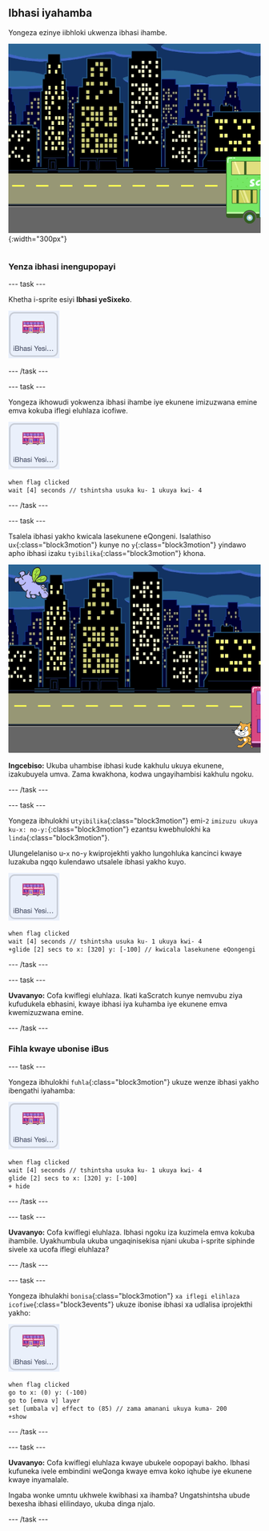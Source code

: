 ## Ibhasi iyahamba

<div style="display: flex; flex-wrap: wrap">
<div style="flex-basis: 200px; flex-grow: 1; margin-right: 15px;">
Yongeza ezinye iibhloki ukwenza ibhasi ihambe.
</div>
<div>

![Iqonga libonisa ukuba ibhasi iye ekunene.](images/bus-leaving.png){:width="300px"}

</div>
</div>

### Yenza ibhasi inengupopayi

--- task ---

Khetha i-sprite esiyi **Ibhasi yeSixeko**.

![Isi-Sprite esiyiIbhasi yesiXeko.](images/bus-sprite.png)

--- /task ---

--- task ---

Yongeza ikhowudi yokwenza ibhasi ihambe iye ekunene imizuzwana emine emva kokuba iflegi eluhlaza icofiwe.

![Isi-Sprite esiyiIbhasi yesiXeko.](images/bus-sprite.png)

```blocks3
when flag clicked 
wait [4] seconds // tshintsha usuka ku- 1 ukuya kwi- 4
```

--- /task ---

--- task ---

Tsalela ibhasi yakho kwicala lasekunene eQongeni. Isalathiso  u`x`{:class="block3motion"} kunye no `y`{:class="block3motion"} yindawo apho ibhasi izaku `tyibilika`{:class="block3motion"} khona.

![](images/bus-right.png)

**Ingcebiso:** Ukuba uhambise ibhasi kude kakhulu ukuya ekunene, izakubuyela umva. Zama kwakhona, kodwa ungayihambisi kakhulu ngoku.

--- /task ---

--- task ---

Yongeza ibhulokhi u`tyibilika`{:class="block3motion"} emi-`2` `imizuzu ukuya ku-x: no-y:`{:class="block3motion"} ezantsu kwebhulokhi ka `linda`{:class="block3motion"}.

Ulungelelaniso u-`x` no-`y` kwiprojekhti yakho lungohluka kancinci kwaye luzakuba ngqo kulendawo utsalele ibhasi yakho kuyo.

![Isi-Sprite esiyiIbhasi yesiXeko.](images/bus-sprite.png)

```blocks3
when flag clicked 
wait [4] seconds // tshintsha usuka ku- 1 ukuya kwi- 4
+glide [2] secs to x: [320] y: [-100] // kwicala lasekunene eQongengi
```

--- /task ---

--- task ---

**Uvavanyo:** Cofa kwiflegi eluhlaza. Ikati kaScratch kunye nemvubu ziya kufudukela ebhasini, kwaye ibhasi iya kuhamba iye ekunene emva kwemizuzwana emine.

--- /task ---

### Fihla kwaye ubonise iBus

--- task ---

Yongeza ibhulokhi `fuhla`{:class="block3motion"} ukuze wenze ibhasi yakho ibengathi iyahamba:

![Isi-Sprite esiyiIbhasi yesiXeko.](images/bus-sprite.png)

```blocks3
when flag clicked 
wait [4] seconds // tshintsha usuka ku- 1 ukuya kwi- 4
glide [2] secs to x: [320] y: [-100]
+ hide
```
--- /task ---

--- task ---

**Uvavanyo:** Cofa kwiflegi eluhlaza. Ibhasi ngoku iza kuzimela emva kokuba ihambile. Uyakhumbula ukuba ungaqinisekisa njani ukuba i-sprite siphinde sivele xa ucofa iflegi eluhlaza?

--- /task ---

--- task ---

Yongeza ibhulakhi `bonisa`{:class="block3motion"} `xa iflegi elihlaza icofiwe`{:class="block3events"} ukuze ibonise ibhasi xa udlalisa iprojekthi yakho:

![Isi-Sprite esiyiIbhasi yesiXeko.](images/bus-sprite.png)

```blocks3
when flag clicked
go to x: (0) y: (-100)
go to [emva v] layer
set [umbala v] effect to (85) // zama amanani ukuya kuma- 200
+show
```

--- /task ---

--- task ---

**Uvavanyo:** Cofa kwiflegi eluhlaza kwaye ubukele oopopayi bakho. Ibhasi kufuneka ivele embindini weQonga kwaye emva koko iqhube iye ekunene kwaye inyamalale.

Ingaba wonke umntu ukhwele kwibhasi xa ihamba? Ungatshintsha ubude bexesha ibhasi elilindayo, ukuba dinga njalo.

--- /task ---
